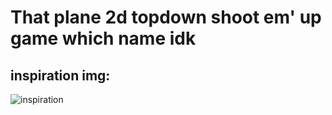 # That plane 2d topdown shoot em' up game which name idk
## inspiration img: 
![inspiration](https://www.retrogamer.net/wp-content/uploads/2013/10/raidenii.png)